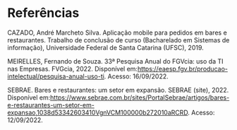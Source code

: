 # Referências

CAZADO, André Marcheto Silva. Aplicação mobile para pedidos em bares e restaurantes. Trabalho de conclusão de curso (Bacharelado em Sistemas de informação), Universidade Federal de Santa Catarina (UFSC), 2019. 

MEIRELLES, Fernando de Souza. 33ª Pesquisa Anual do FGVcia: uso da TI nas Empresas. FVGcia, 2022. Disponível em:https://eaesp.fgv.br/producao-intelectual/pesquisa-anual-uso-ti. Acesso: 16/09/2022. 

SEBRAE. Bares e restaurantes: um setor em expansão. SEBRAE (site), 2022. Disponível em:https://www.sebrae.com.br/sites/PortalSebrae/artigos/bares-e-restaurantes-um-setor-em-expansao,1038d53342603410VgnVCM100000b272010aRCRD. Acesso: 12/09/2022. 
